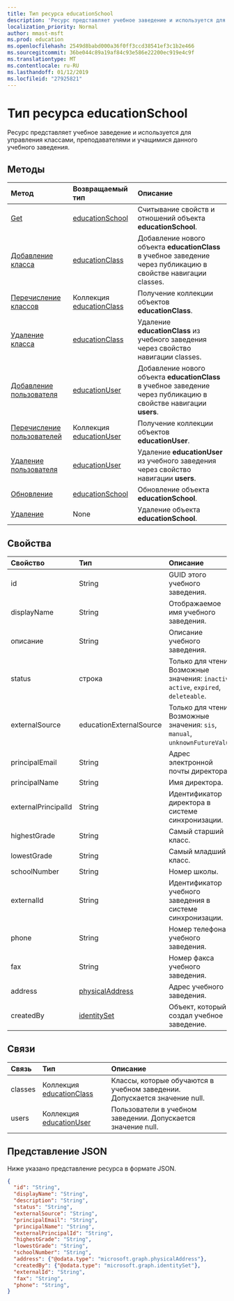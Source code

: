 ```yaml
---
title: Тип ресурса educationSchool
description: 'Ресурс представляет учебное заведение и используется для управления классами, преподавателями и учащимися данного учебного заведения.  '
localization_priority: Normal
author: mmast-msft
ms.prod: education
ms.openlocfilehash: 2549d8babd000a36f0ff3ccd38541ef3c1b2e466
ms.sourcegitcommit: 36be044c89a19af84c93e586e22200ec919e4c9f
ms.translationtype: MT
ms.contentlocale: ru-RU
ms.lasthandoff: 01/12/2019
ms.locfileid: "27925821"
---
```

# <a name="educationschool-resource-type"></a>Тип ресурса educationSchool

Ресурс представляет учебное заведение и используется для управления классами, преподавателями и учащимися данного учебного заведения.  


## <a name="methods"></a>Методы

| Метод           | Возвращаемый тип    |Описание|
|:---------------|:--------|:----------|
|[Get](../api/educationschool-get.md) | [educationSchool](educationschool.md) |Считывание свойств и отношений объекта **educationSchool**.|
|[Добавление класса](../api/educationschool-post-classes.md) |[educationClass](educationclass.md)| Добавление нового объекта **educationClass** в учебное заведение через публикацию в свойстве навигации classes.|
|[Перечисление классов](../api/educationschool-list-classes.md) |Коллекция [educationClass](educationclass.md)| Получение коллекции объектов **educationClass**.|
|[Удаление класса](../api/educationschool-delete-classes.md) |[educationClass](educationclass.md)| Удаление **educationClass** из учебного заведения через свойство навигации classes.|
|[Добавление пользователя](../api/educationschool-post-users.md) |[educationUser](educationuser.md)| Добавление нового объекта **educationClass** в учебное заведение через публикацию в свойстве навигации **users**.|
|[Перечисление пользователей](../api/educationschool-list-users.md) |Коллекция [educationUser](educationuser.md)| Получение коллекции объектов **educationUser**.|
|[Удаление пользователя](../api/educationschool-delete-users.md) |[educationUser](educationuser.md)| Удаление **educationUser** из учебного заведения через свойство навигации **users**.|
|[Обновление](../api/educationschool-update.md) | [educationSchool](educationschool.md) |Обновление объекта **educationSchool**. |
|[Удаление](../api/educationschool-delete.md) | None |Удаление объекта **educationSchool**. |

## <a name="properties"></a>Свойства
| Свойство     | Тип   |Описание|
|:---------------|:--------|:----------|
|id|String|GUID этого учебного заведения.|
|displayName| String| Отображаемое имя учебного заведения.| 
|описание| String | Описание учебного заведения.| 
|status| строка| Только для чтения. Возможные значения: `inactive`, `active`, `expired`, `deleteable`.|
|externalSource| educationExternalSource| Только для чтения.  Возможные значения: `sis`, `manual`, `unknownFutureValue`.|
|principalEmail| String| Адрес электронной почты директора.|
|principalName| String | Имя директора.|
|externalPrincipalId| String | Идентификатор директора в системе синхронизации. |
|highestGrade|String| Самый старший класс. |
|lowestGrade|String| Самый младший класс. |
|schoolNumber|String| Номер школы.|
|externalId|String| Идентификатор учебного заведения в системе синхронизации. |
|phone|String| Номер телефона учебного заведения. |
|fax|String| Номер факса учебного заведения. |
|address|[physicalAddress](physicaladdress.md)| Адрес учебного заведения.|
|createdBy|[identitySet](identityset.md)|Объект, который создал учебное заведение.|

## <a name="relationships"></a>Связи
| Связь | Тип   |Описание|
|:---------------|:--------|:----------|
|classes|Коллекция [educationClass](educationclass.md)| Классы, которые обучаются в учебном заведении. Допускается значение null.|
|users|Коллекция [educationUser](educationuser.md)| Пользователи в учебном заведении. Допускается значение null.|

## <a name="json-representation"></a>Представление JSON

Ниже указано представление ресурса в формате JSON.

<!--{
  "blockType": "resource",
  "optionalProperties": [],
  "baseType": "microsoft.graph.educationOrganization",
  "@odata.type": "microsoft.graph.educationSchool"
}-->

```json
{
  "id": "String",
  "displayName": "String",
  "description": "String",
  "status": "String",
  "externalSource": "String",
  "principalEmail": "String",
  "principalName": "String",
  "externalPrincipalId": "String",
  "highestGrade": "String",
  "lowestGrade": "String",
  "schoolNumber": "String",
  "address": {"@odata.type": "microsoft.graph.physicalAddress"},
  "createdBy": {"@odata.type": "microsoft.graph.identitySet"},
  "externalId": "String",
  "fax": "String",
  "phone": "String",
}
```

<!-- uuid: 8fcb5dbc-d5aa-4681-8e31-b001d5168d79
2015-10-25 14:57:30 UTC -->
<!-- {
  "type": "#page.annotation",
  "description": "educationSchool resource",
  "keywords": "",
  "section": "documentation",
  "tocPath": ""
}-->
